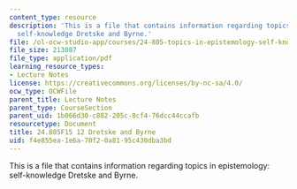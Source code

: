 ```yaml
---
content_type: resource
description: 'This is a file that contains information regarding topics in epistemology:
  self-knowledge Dretske and Byrne.'
file: /ol-ocw-studio-app/courses/24-805-topics-in-epistemology-self-knowledge-fall-2015/f4e855ea1e6a70f20a8195c430dba3bd_MIT24_805F15_12Dre.pdf
file_size: 213087
file_type: application/pdf
learning_resource_types:
- Lecture Notes
license: https://creativecommons.org/licenses/by-nc-sa/4.0/
ocw_type: OCWFile
parent_title: Lecture Notes
parent_type: CourseSection
parent_uid: 1b066d30-c882-205c-8cf4-76dcc44ccafb
resourcetype: Document
title: 24.805F15 12 Dretske and Byrne
uid: f4e855ea-1e6a-70f2-0a81-95c430dba3bd
---
```

This is a file that contains information regarding topics in epistemology: self-knowledge Dretske and Byrne.